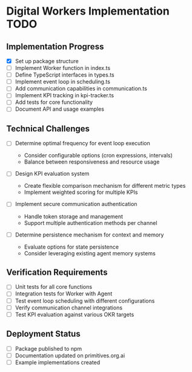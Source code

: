 # Digital Workers Implementation TODO

## Implementation Progress

- [x] Set up package structure
- [ ] Implement Worker function in index.ts
- [ ] Define TypeScript interfaces in types.ts
- [ ] Implement event loop in scheduling.ts
- [ ] Add communication capabilities in communication.ts
- [ ] Implement KPI tracking in kpi-tracker.ts
- [ ] Add tests for core functionality
- [ ] Document API and usage examples

## Technical Challenges

- [ ] Determine optimal frequency for event loop execution
  - Consider configurable options (cron expressions, intervals)
  - Balance between responsiveness and resource usage
  
- [ ] Design KPI evaluation system
  - Create flexible comparison mechanism for different metric types
  - Implement weighted scoring for multiple KPIs
  
- [ ] Implement secure communication authentication
  - Handle token storage and management
  - Support multiple authentication methods per channel
  
- [ ] Determine persistence mechanism for context and memory
  - Evaluate options for state persistence
  - Consider leveraging existing agent memory systems

## Verification Requirements

- [ ] Unit tests for all core functions
- [ ] Integration tests for Worker with Agent
- [ ] Test event loop scheduling with different configurations
- [ ] Verify communication channel integrations
- [ ] Test KPI evaluation against various OKR targets

## Deployment Status

- [ ] Package published to npm
- [ ] Documentation updated on primitives.org.ai
- [ ] Example implementations created

